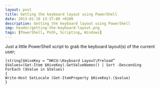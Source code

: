 ```yaml
---
layout: post
title: Getting the keyboard layout using PowerShell
date: 2013-01-10 13:37:00 +0100
description: Getting the keyboard layout using PowerShell
img: header/getting-the-keyboard-layout.png
tags: [PowerShell, PoSh, Scripting, Windows]
---
```

Just a little PowerShell script to grab the keyboard layout(s) of the current user;

	[string]$HiveKey = “HKCU:\Keyboard Layout\Preload”
	$Values=(Get-Item $HiveKey).GetValueNames() | Sort -Descending
	ForEach ($Value in $Values)
	{
	Write-Host SetLocale (Get-ItemProperty $HiveKey).($value)
	}

